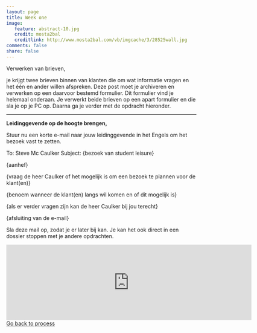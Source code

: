 ```yaml
---
layout: page 
title: Week one 
image: 
   feature: abstract-10.jpg
   credit: mosta2bal
   creditlink: http://www.mosta2bal.com/vb/imgcache/3/28525wall.jpg
comments: false
share: false 
---
```

Verwerken van brieven,

je krijgt twee brieven binnen van klanten die om wat informatie vragen en het één en ander willen afspreken. Deze post moet je archiveren en verwerken op een daarvoor bestemd formulier. Dit formulier vind je helemaal onderaan. Je verwerkt beide brieven op een apart formulier en die sla je op je PC op. Daarna ga je verder met de opdracht hieronder.

<hr>
<b>Leidinggevende op de hoogte brengen,</b>

Stuur nu een korte e-mail naar jouw leidinggevende in het Engels om het bezoek vast te zetten. 

To: Steve Mc Caulker
Subject: {bezoek van student leisure}

{aanhef} 

{vraag de heer Caulker of het mogelijk is om een bezoek te plannen voor de klant(en)} 

{benoem wanneer de klant(en) langs wil komen en of dit mogelijk is} 

{als er verder vragen zijn kan de heer Caulker bij jou terecht} 

{afsluiting van de e-mail}

Sla deze mail op, zodat je er later bij kan. Je kan het ook direct in een dossier stoppen met je andere opdrachten. 



<iframe src="https://drive.google.com/embeddedfolderview?id=0BycjBNS3AKDWV00wNkg3Q085cmM#list" width="650" height="200" frameborder="0"></iframe>

<div style="float: left"> 
<a href="{{ site.url }}/business-administration/project/process/" class="btn">Go back to process</a>
</div>

<!--<div style="float: right"> 
<a href="{{ site.url }}/business-administration/project/week-2/" class="btn">Go to lesson two</a>
</div> !-->
